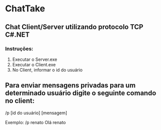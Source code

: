 # ChatTake

## Chat Client/Server utilizando protocolo TCP C#.NET

### Instruções:

1) Executar o Server.exe
2) Executar o Client.exe
3) No Client, informar o id do usuário

## Para enviar mensagens privadas para um determinado usuário digite o seguinte comando no client:

/p [id do usuário] [mensagem]

Exemplo: /p renato Olá renato


